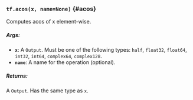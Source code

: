 ### `tf.acos(x, name=None)` {#acos}

Computes acos of x element-wise.

##### Args:


*  <b>`x`</b>: A `Output`. Must be one of the following types: `half`, `float32`, `float64`, `int32`, `int64`, `complex64`, `complex128`.
*  <b>`name`</b>: A name for the operation (optional).

##### Returns:

  A `Output`. Has the same type as `x`.

